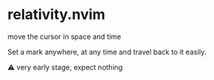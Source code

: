 # relativity.nvim
move the cursor in space and time

Set a mark anywhere, at any time and travel back to it easily.

:warning: very early stage, expect nothing
